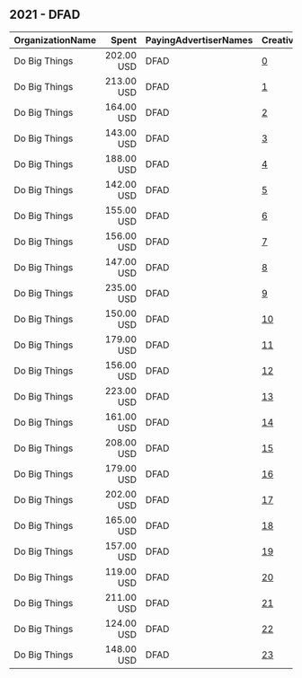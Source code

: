 ## 2021 - DFAD 
|OrganizationName|Spent|PayingAdvertiserNames|CreativeUrls|Impressions|Genders|AgeBrackets|CountryCodes|BillingAddresses|CandidateBallotInformation|
|:---|---:|:---|:---|---:|:---|:---|:---|:---|:---|
|Do Big Things|202.00 USD|DFAD|[0](https://www.snap.com/political-ads/asset/6898ad81e80f88bd9d55a559649022c5dc1c5bafd87087a249e7a193ebab35ee?mediaType=jpg)|88,909||18+|united states|"PO Box 128,Mill Valley,94942,US"||
|Do Big Things|213.00 USD|DFAD|[1](https://www.snap.com/political-ads/asset/805e86ec4f9da193e1b1234ed9d5d2f9355316677bf41bbfc1aa7fce13c5990e?mediaType=jpg)|94,394||18+|united states|"PO Box 128,Mill Valley,94942,US"||
|Do Big Things|164.00 USD|DFAD|[2](https://www.snap.com/political-ads/asset/6898ad81e80f88bd9d55a559649022c5dc1c5bafd87087a249e7a193ebab35ee?mediaType=jpg)|73,270||18+|united states|"PO Box 128,Mill Valley,94942,US"||
|Do Big Things|143.00 USD|DFAD|[3](https://www.snap.com/political-ads/asset/efa29d0e2a8e26f012b7f6b1d06b02fedff9ed49955e096d56c64ad5f9a8b479?mediaType=jpg)|63,655||18+|united states|"PO Box 128,Mill Valley,94942,US"||
|Do Big Things|188.00 USD|DFAD|[4](https://www.snap.com/political-ads/asset/09e4b0a52e72514b7f3b4e9ed6f868d681f300f97f92b79bdca850430af90ec1?mediaType=jpg)|82,521||18+|united states|"PO Box 128,Mill Valley,94942,US"||
|Do Big Things|142.00 USD|DFAD|[5](https://www.snap.com/political-ads/asset/71ea597140a95c45e7b042fb556d3a5e29e851dfc6ee90a3b8576b02ea030496?mediaType=jpg)|63,707||18+|united states|"PO Box 128,Mill Valley,94942,US"||
|Do Big Things|155.00 USD|DFAD|[6](https://www.snap.com/political-ads/asset/0d35fd0efaeefee35fb623274e694f3fe0eca8a4ea5ea77650112fc43f4684ef?mediaType=jpg)|69,243||18+|united states|"PO Box 128,Mill Valley,94942,US"||
|Do Big Things|156.00 USD|DFAD|[7](https://www.snap.com/political-ads/asset/71ea597140a95c45e7b042fb556d3a5e29e851dfc6ee90a3b8576b02ea030496?mediaType=jpg)|69,954||18+|united states|"PO Box 128,Mill Valley,94942,US"||
|Do Big Things|147.00 USD|DFAD|[8](https://www.snap.com/political-ads/asset/0d35fd0efaeefee35fb623274e694f3fe0eca8a4ea5ea77650112fc43f4684ef?mediaType=jpg)|66,181||18+|united states|"PO Box 128,Mill Valley,94942,US"||
|Do Big Things|235.00 USD|DFAD|[9](https://www.snap.com/political-ads/asset/efa29d0e2a8e26f012b7f6b1d06b02fedff9ed49955e096d56c64ad5f9a8b479?mediaType=jpg)|103,807||18+|united states|"PO Box 128,Mill Valley,94942,US"||
|Do Big Things|150.00 USD|DFAD|[10](https://www.snap.com/political-ads/asset/0bb3fecc1fc1e8caf215965fe80351b410ac17085d2aab8fca738cbe46da7440?mediaType=jpg)|66,736||18+|united states|"PO Box 128,Mill Valley,94942,US"||
|Do Big Things|179.00 USD|DFAD|[11](https://www.snap.com/political-ads/asset/39c1dcd2bfba0f88ced000162e586785fac51cc235ad4cf332cb89946d149e4e?mediaType=jpg)|80,117||18+|united states|"PO Box 128,Mill Valley,94942,US"||
|Do Big Things|156.00 USD|DFAD|[12](https://www.snap.com/political-ads/asset/60e4bcfda5efe68e58c89bf2d4ca0474d311c740d87991e48e74f1a0e0e71c3f?mediaType=jpg)|68,914||18+|united states|"PO Box 128,Mill Valley,94942,US"||
|Do Big Things|223.00 USD|DFAD|[13](https://www.snap.com/political-ads/asset/9624cf0a2c0c31e1727ad23693d6dcb1f44c15c3a466aa783ed72d17c7fd7ee9?mediaType=jpg)|97,209||18+|united states|"PO Box 128,Mill Valley,94942,US"||
|Do Big Things|161.00 USD|DFAD|[14](https://www.snap.com/political-ads/asset/805e86ec4f9da193e1b1234ed9d5d2f9355316677bf41bbfc1aa7fce13c5990e?mediaType=jpg)|72,368||18+|united states|"PO Box 128,Mill Valley,94942,US"||
|Do Big Things|208.00 USD|DFAD|[15](https://www.snap.com/political-ads/asset/60e4bcfda5efe68e58c89bf2d4ca0474d311c740d87991e48e74f1a0e0e71c3f?mediaType=jpg)|91,543||18+|united states|"PO Box 128,Mill Valley,94942,US"||
|Do Big Things|179.00 USD|DFAD|[16](https://www.snap.com/political-ads/asset/9624cf0a2c0c31e1727ad23693d6dcb1f44c15c3a466aa783ed72d17c7fd7ee9?mediaType=jpg)|79,120||18+|united states|"PO Box 128,Mill Valley,94942,US"||
|Do Big Things|202.00 USD|DFAD|[17](https://www.snap.com/political-ads/asset/09e4b0a52e72514b7f3b4e9ed6f868d681f300f97f92b79bdca850430af90ec1?mediaType=jpg)|89,767||18+|united states|"PO Box 128,Mill Valley,94942,US"||
|Do Big Things|165.00 USD|DFAD|[18](https://www.snap.com/political-ads/asset/0bb3fecc1fc1e8caf215965fe80351b410ac17085d2aab8fca738cbe46da7440?mediaType=jpg)|73,488||18+|united states|"PO Box 128,Mill Valley,94942,US"||
|Do Big Things|157.00 USD|DFAD|[19](https://www.snap.com/political-ads/asset/51b4a37679dd27134c4435c0369c233e0885d67767637e88b70e7ec845586ab9?mediaType=jpg)|69,837||18+|united states|"PO Box 128,Mill Valley,94942,US"||
|Do Big Things|119.00 USD|DFAD|[20](https://www.snap.com/political-ads/asset/51b4a37679dd27134c4435c0369c233e0885d67767637e88b70e7ec845586ab9?mediaType=jpg)|53,443||18+|united states|"PO Box 128,Mill Valley,94942,US"||
|Do Big Things|211.00 USD|DFAD|[21](https://www.snap.com/political-ads/asset/424acf66287b4c6688a541144f6c24d717ef1b8f7519d6a0785235fd348ee22c?mediaType=jpg)|93,194||18+|united states|"PO Box 128,Mill Valley,94942,US"||
|Do Big Things|124.00 USD|DFAD|[22](https://www.snap.com/political-ads/asset/424acf66287b4c6688a541144f6c24d717ef1b8f7519d6a0785235fd348ee22c?mediaType=jpg)|56,009||18+|united states|"PO Box 128,Mill Valley,94942,US"||
|Do Big Things|148.00 USD|DFAD|[23](https://www.snap.com/political-ads/asset/39c1dcd2bfba0f88ced000162e586785fac51cc235ad4cf332cb89946d149e4e?mediaType=jpg)|65,889||18+|united states|"PO Box 128,Mill Valley,94942,US"||
